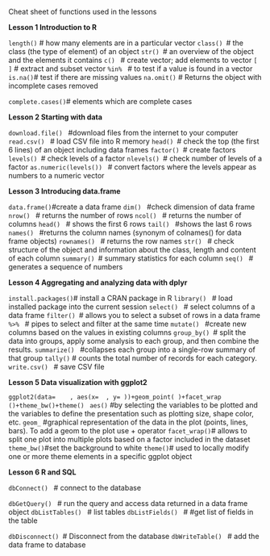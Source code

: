 Cheat sheet of functions used in the lessons


**Lesson 1 Introduction to R**


`length()` # how many elements are in a particular vector
`class() `# the class (the type of element) of an object
`str() `# an overview of the object and the elements it contains 
`c() ` # create vector; add elements to vector
` [  ] `    # extract and subset vector
`%in% ` # to test if a value is found in a vector
`is.na()`# test if there are missing values
`na.omit()` # Returns the object with incomplete cases removed

`complete.cases()`# elements which are complete cases


**Lesson 2 Starting with data**

`download.file() ` #download files from the internet to your computer 
`read.csv() ` # load CSV file into R memory 
`head() `# check the top (the first 6 lines) of an object including data frames
`factor() `# create factors
`levels() `# check levels of a factor
`nlevels() `# check number of levels of a factor
`as.numeric(levels()) ` # convert factors where the levels appear as numbers  to a numeric vector 

**Lesson 3 Introducing data.frame** 

`data.frame()`#create a data frame
`dim() ` #check dimension of data frame
`nrow() ` # returns the number of rows
`ncol() `  # returns the number of  columns 
`head() ` # shows the first 6 rows
`tail() ` #shows the last 6 rows
`names() ` #returns the column names (synonym of colnames() for data frame objects)
`rownames() ` # returns the row names
`str() ` # check structure of the object and information about the class, length and content of each column
`summary() `# summary statistics for each column
`seq() ` # generates a sequence of numbers


**Lesson 4 Aggregating and analyzing data with dplyr**

`install.packages()`# install a CRAN package in R
`library() ` # load installed package into the current session 
`select() ` # select columns of a data frame
`filter() `# allows you to select a subset of rows in a data frame 
`%>% ` # pipes to select and filter at the same time
`mutate() ` #create new columns based on the values in existing columns
`group_by() `# split the data into groups, apply some analysis to each group, and then combine the results.
`summarize() ` #collapses each group into a single-row summary of that group 
`tally()` # counts the total number of records for each category.
`write.csv() ` # save CSV file 

**Lesson 5 Data visualization with ggplot2**

`ggplot2(data=    , aes(x=  , y= ))+geom_point( )+facet_wrap ()+theme_bw()+theme() `
`aes()` #by selecting the variables to be plotted and the variables to define the presentation such as plotting size, shape color, etc.
`geom_` #graphical representation of the data in the plot (points, lines, bars). To add a geom to the plot use + operator
`facet_wrap()`# allows to split one plot into multiple plots based on a factor included in the dataset
`theme_bw()`#set the background to white
`theme()`# used to locally modify one or more theme elements in a specific ggplot object

**Lesson 6 R and SQL**

`dbConnect() `  # connect to the database

`dbGetQuery() ` # run the query and access data returned in a data frame object
`dbListTables() ` # list tables
`dbListFields() ` # #get list of fields in the table

`dbDisconnect() `# Disconnect from the database
`dbWriteTable() ` # add the data frame to database
